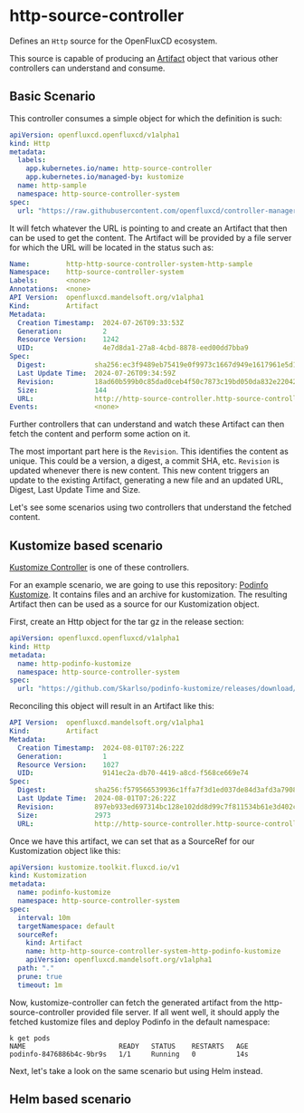 # http-source-controller

Defines an `Http` source for the OpenFluxCD ecosystem.

This source is capable of producing an [Artifact](https://github.com/openfluxcd/artifact) object that various other
controllers can understand and consume.

## Basic Scenario

This controller consumes a simple object for which the definition is such:

```yaml
apiVersion: openfluxcd.openfluxcd/v1alpha1
kind: Http
metadata:
  labels:
    app.kubernetes.io/name: http-source-controller
    app.kubernetes.io/managed-by: kustomize
  name: http-sample
  namespace: http-source-controller-system
spec:
  url: "https://raw.githubusercontent.com/openfluxcd/controller-manager/main/README.md"
```

It will fetch whatever the URL is pointing to and create an Artifact that then can be used to get the content.
The Artifact will be provided by a file server for which the URL will be located in the status such as:

```yaml
Name:         http-http-source-controller-system-http-sample
Namespace:    http-source-controller-system
Labels:       <none>
Annotations:  <none>
API Version:  openfluxcd.mandelsoft.org/v1alpha1
Kind:         Artifact
Metadata:
  Creation Timestamp:  2024-07-26T09:33:53Z
  Generation:          2
  Resource Version:    1242
  UID:                 4e7d8da1-27a8-4cbd-8878-eed00dd7bba9
Spec:
  Digest:            sha256:ec3f9489eb75419e0f9973c1667d949e1617961e5d17b62803467bceef137cac
  Last Update Time:  2024-07-26T09:34:59Z
  Revision:          18ad60b599b0c85dad0ceb4f50c7873c19bd050da832e22042b71c944aeaa315
  Size:              144
  URL:               http://http-source-controller.http-source-controller.svc.cluster.local./http/http-source-controller-system/http-sample/18ad60b599b0c85dad0ceb4f50c7873c19bd050da832e22042b71c944aeaa315.tar.gz
Events:              <none>
```

Further controllers that can understand and watch these Artifact can then fetch the content and perform some action on
it.

The most important part here is the `Revision`. This identifies the content as unique. This could be a version, a digest,
a commit SHA, etc. `Revision` is updated whenever there is new content. This new content triggers an update to the existing
Artifact, generating a new file and an updated URL, Digest, Last Update Time and Size.

Let's see some scenarios using two controllers that understand the fetched content.

## Kustomize based scenario

[Kustomize Controller](https://github.com/openfluxcd/kustomize-controller) is one of these controllers.

For an example scenario, we are going to use this repository: [Podinfo Kustomize](https://github.com/openfluxcd/podinfo-kustomize). It contains files and an archive
for kustomization. The resulting Artifact then can be used as a source for our Kustomization object.

First, create an Http object for the tar gz in the release section:

```yaml
apiVersion: openfluxcd.openfluxcd/v1alpha1
kind: Http
metadata:
  name: http-podinfo-kustomize
  namespace: http-source-controller-system
spec:
  url: "https://github.com/Skarlso/podinfo-kustomize/releases/download/v0.1.0/podinfo.tar.gz"
```

Reconciling this object will result in an Artifact like this:

```yaml
API Version:  openfluxcd.mandelsoft.org/v1alpha1
Kind:         Artifact
Metadata:
  Creation Timestamp:  2024-08-01T07:26:22Z
  Generation:          1
  Resource Version:    1027
  UID:                 9141ec2a-db70-4419-a8cd-f568ce669e74
Spec:
  Digest:            sha256:f579566539936c1ffa7f3d1ed037de84d3afd3a79083c255aa49356fefc597b2
  Last Update Time:  2024-08-01T07:26:22Z
  Revision:          897eb933ed697314bc128e102dd8d99c7f811534b61e3d402c9bdc876dee5132
  Size:              2973
  URL:               http://http-source-controller.http-source-controller-system.svc.cluster.local./http/http-source-controller-system/http-podinfo-kustomize/897eb933ed697314bc128e102dd8d99c7f811534b61e3d402c9bdc876dee5132.tar.gz
```

Once we have this artifact, we can set that as a SourceRef for our Kustomization object like this:

```yaml
apiVersion: kustomize.toolkit.fluxcd.io/v1
kind: Kustomization
metadata:
  name: podinfo-kustomize
  namespace: http-source-controller-system
spec:
  interval: 10m
  targetNamespace: default
  sourceRef:
    kind: Artifact
    name: http-http-source-controller-system-http-podinfo-kustomize
    apiVersion: openfluxcd.mandelsoft.org/v1alpha1
  path: "."
  prune: true
  timeout: 1m
```

Now, kustomize-controller can fetch the generated artifact from the http-source-controller provided
file server. If all went well, it should apply the fetched kustomize files and deploy Podinfo in
the default namespace:

```
k get pods
NAME                       READY   STATUS    RESTARTS   AGE
podinfo-8476886b4c-9br9s   1/1     Running   0          14s
```

Next, let's take a look on the same scenario but using Helm instead.

## Helm based scenario
